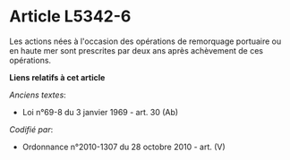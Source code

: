 # Article L5342-6

Les actions nées à l'occasion des opérations de remorquage portuaire ou en haute mer sont prescrites par deux ans après
achèvement de ces opérations.

**Liens relatifs à cet article**

_Anciens textes_:

  - Loi n°69-8 du 3 janvier 1969 - art. 30 (Ab)

_Codifié par_:

  - Ordonnance n°2010-1307 du 28 octobre 2010 - art. (V)

